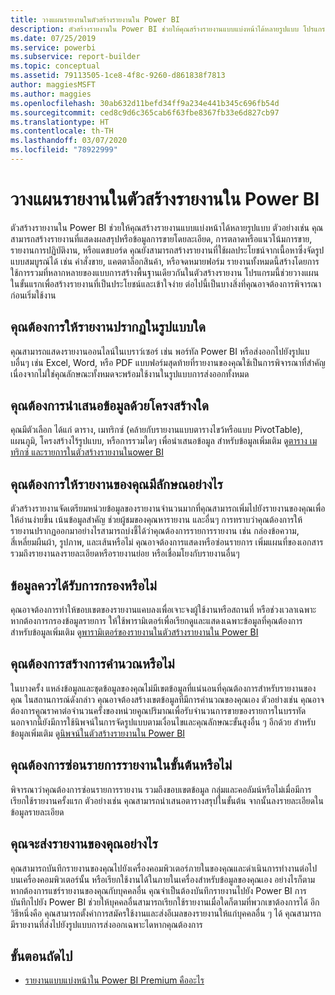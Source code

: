 ```yaml
---
title: วางแผนรายงานในตัวสร้างรายงานใน Power BI
description: ตัวสร้างรายงานใน Power BI ช่วยให้คุณสร้างรายงานแบบแบ่งหน้าได้หลายรูปแบบ โปรแกรมนี้ช่วยวางแผนในขั้นแรกเพื่อสร้างรายงานที่เป็นประโยชน์และเข้าใจง่าย
ms.date: 07/25/2019
ms.service: powerbi
ms.subservice: report-builder
ms.topic: conceptual
ms.assetid: 79113505-1ce8-4f8c-9260-d861838f7813
author: maggiesMSFT
ms.author: maggies
ms.openlocfilehash: 30ab632d11befd34ff9a234e441b345c696fb54d
ms.sourcegitcommit: ced8c9d6c365cab6f63fbe8367fb33e6d827cb97
ms.translationtype: HT
ms.contentlocale: th-TH
ms.lasthandoff: 03/07/2020
ms.locfileid: "78922999"
---
```

# <a name="planning-a-report-in-power-bi-report-builder"></a>วางแผนรายงานในตัวสร้างรายงานใน Power BI

ตัวสร้างรายงานใน Power BI ช่วยให้คุณสร้างรายงานแบบแบ่งหน้าได้หลายรูปแบบ ตัวอย่างเช่น คุณสามารถสร้างรายงานที่แสดงผลสรุปหรือข้อมูลการขายโดยละเอียด, การตลาดหรือแนวโน้มการขาย, รายงานการปฏิบัติงาน, หรือแดชบอร์ด คุณยังสามารถสร้างรายงานที่ใช้ผลประโยชน์จากเนื้อหาซึ่งจัดรูปแบบสมบูรณ์ได้ เช่น คำสั่งขาย, แคตตาล็อกสินค้า, หรือจดหมายฟอร์ม รายงานทั้งหมดนี้สร้างโดยการใช้การรวมที่หลากหลายของแบบการสร้างพื้นฐานเดียวกันในตัวสร้างรายงาน โปรแกรมนี้ช่วยวางแผนในขั้นแรกเพื่อสร้างรายงานที่เป็นประโยชน์และเข้าใจง่าย ต่อไปนี้เป็นบางสิ่งที่คุณอาจต้องการพิจารณาก่อนเริ่มใช้งาน  
  
## <a name="in-what-format-do-you-want-the-report-to-appear"></a>คุณต้องการให้รายงานปรากฏในรูปแบบใด
  
คุณสามารถแสดงรายงานออนไลน์ในเบราว์เซอร์ เช่น พอร์ทัล Power BI หรือส่งออกไปยังรูปแบบอื่นๆ เช่น Excel, Word, หรือ PDF แบบฟอร์มสุดท้ายที่รายงานของคุณใช้เป็นการพิจารณาที่สำคัญ เนื่องจากไม่ใช่คุณลักษณะทั้งหมดจะพร้อมใช้งานในรูปแบบการส่งออกทั้งหมด 
  
## <a name="in-what-structure-do-you-want-to-present-the-data"></a>คุณต้องการนำเสนอข้อมูลด้วยโครงสร้างใด
  
คุณมีตัวเลือก ได้แก่ ตาราง, เมทริกซ์ (คล้ายกับรายงานแบบตารางไขว้หรือแบบ PivotTable), แผนภูมิ, โครงสร้างไร้รูปแบบ, หรือการรวมใดๆ เพื่อนำเสนอข้อมูล สำหรับข้อมูลเพิ่มเติม ดู[ตาราง เมทริกซ์ และรายการในตัวสร้างรายงานในower BI](report-builder-tables-matrices-lists.md)  
  
## <a name="how-do-you-want-your-report-to-look"></a>คุณต้องการให้รายงานของคุณมีลักษณอย่างไร
  
ตัวสร้างรายงานจัดเตรียมหน่วยข้อมูลของรายงานจำนวนมากที่คุณสามารถเพิ่มไปยังรายงานของคุณเพื่อให้อ่านง่ายขึ้น เน้นข้อมูลสำคัญ ช่วยผู้ชมของคุณหารายงาน และอื่นๆ การทราบว่าคุณต้องการให้รายงานปรากฏออกมาอย่างไรสามารถบ่งชี้ได้ว่าคุณต้องการรายการรายงาน เช่น กล่องข้อความ, สี่เหลี่ยมผืนผ้า, รูปภาพ, และเส้นหรือไม่ คุณอาจต้องการแสดงหรือซ่อนรายการ เพิ่มแผนที่ของเอกสาร รวมถึงรายงานลงรายละเอียดหรือรายงานย่อย หรือเชื่อมโยงกับรายงานอื่นๆ   
  
## <a name="should-the-data-be-filtered"></a>ข้อมูลควรได้รับการกรองหรือไม่
  
คุณอาจต้องการทำให้ขอบเขตของรายงานแคบลงเพื่อเจาะจงผู้ใช้งานหรือสถานที่ หรือช่วงเวลาเฉพาะ หากต้องการกรองข้อมูลรายการ ให้ใช้พารามิเตอร์เพื่อเรียกดูและแสดงเฉพาะข้อมูลที่คุณต้องการ สำหรับข้อมูลเพิ่มเติม ดู[พารามิเตอร์ของรายงานในตัวสร้างรายงานใน Power BI](paginated-reports-parameters.md)  
  
## <a name="do-you-need-to-create-calculations"></a>คุณต้องการสร้างการคำนวณหรือไม่ 
  
ในบางครั้ง แหล่งข้อมูลและชุดข้อมูลของคุณไม่มีเขตข้อมูลที่แน่นอนที่คุณต้องการสำหรับรายงานของคุณ ในสถานการณ์ดังกล่าว คุณอาจต้องสร้างเขตข้อมูลที่มีการคำนวณของคุณเอง ตัวอย่างเช่น คุณอาจต้องการคูณราคาต่อจำนวนครั้งของหน่วยคูณปริมาณเพื่อรับจำนวนการขายของรายการในบรรทัด นอกจากนี้ยังมีการใช้นิพจน์ในการจัดรูปแบบตามเงื่อนไขและคุณลักษณะขั้นสูงอื่น ๆ อีกด้วย สำหรับข้อมูลเพิ่มเติม ดู[นิพจน์ในตัวสร้างรายงานใน Power BI](report-builder-expressions.md)  
  
## <a name="do-you-want-to-hide-report-items-initially"></a>คุณต้องการซ่อนรายการรายงานในขั้นต้นหรือไม่
  
พิจารณาว่าคุณต้องการซ่อนรายการรายงาน รวมถึงขอบเขตข้อมูล กลุ่มและคอลัมน์หรือไม่เมื่อมีการเรียกใช้รายงานครั้งแรก ตัวอย่างเช่น คุณสามารถนำเสนอตารางสรุปในขั้นต้น จากนั้นลงรายละเอียดในข้อมูลรายละเอียด 
  
## <a name="how-are-you-going-to-deliver-your-report"></a>คุณจะส่งรายงานของคุณอย่างไร  
  
คุณสามารถบันทึกรายงานของคุณไปยังเครื่องคอมพิวเตอร์ภายในของคุณและดำเนินการทำงานต่อไปบนเครื่องคอมพิวเตอร์นั้น หรือเรียกใช้งานได้ในภายในเครื่องสำหรับข้อมูลของคุณเอง อย่างไรก็ตาม หากต้องการแชร์รายงานของคุณกับบุคคลอื่น คุณจำเป็นต้องบันทึกรายงานไปยัง Power BI การบันทึกไปยัง Power BI ช่วยให้บุคคลอื่นสามารถเรียกใช้รายงานเมื่อใดก็ตามที่พวกเขาต้องการได้ อีกวิธีหนึ่งคือ คุณสามารถตั้งค่าการสมัครใช้งานและส่งอีเมลของรายงานให้แก่บุคคลอื่น ๆ ได้ คุณสามารถมีรายงานที่ส่งไปยังรูปแบบการส่งออกเฉพาะไดหากคุณต้องการ 
  
## <a name="next-steps"></a>ขั้นตอนถัดไป

- [รายงานแบบแบ่งหน้าใน Power BI Premium คืออะไร](paginated-reports-report-builder-power-bi.md)

